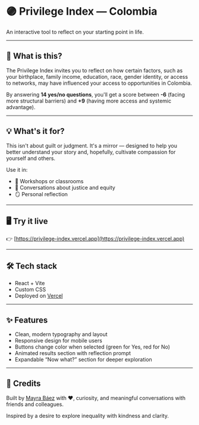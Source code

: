 # 🟣 Privilege Index — Colombia

An interactive tool to reflect on your starting point in life.

---

## 🧭 What is this?

The Privilege Index invites you to reflect on how certain factors, such as your birthplace, family income, education, race, gender identity, or access to networks, may have influenced your access to opportunities in Colombia.

By answering **14 yes/no questions**, you'll get a score between **-6** (facing more structural barriers) and **+9** (having more access and systemic advantage).

---

## 💡 What's it for?

This isn't about guilt or judgment. It's a mirror — designed to help you better understand your story and, hopefully, cultivate compassion for yourself and others.

Use it in:
- 🧠 Workshops or classrooms  
- 💬 Conversations about justice and equity  
- 🪞 Personal reflection  

---

## 🖥️ Try it live

👉 [https://privilege-index.vercel.app](https://privilege-index.vercel.app)

---

## 🛠️ Tech stack

- React + Vite  
- Custom CSS  
- Deployed on [Vercel](https://vercel.com)

---

## ✨ Features

- Clean, modern typography and layout  
- Responsive design for mobile users  
- Buttons change color when selected (green for Yes, red for No)  
- Animated results section with reflection prompt  
- Expandable “Now what?” section for deeper exploration  

---

## 🙌 Credits

Built by [Mayra Báez](https://www.linkedin.com/in/mayrabaez/) with ❤️, curiosity, and meaningful conversations with friends and colleagues.

Inspired by a desire to explore inequality with kindness and clarity.
